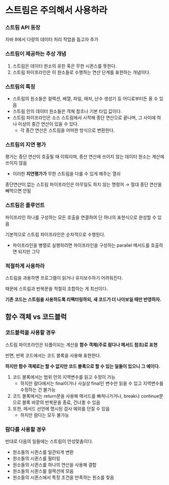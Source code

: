 # 스트림은 주의해서 사용하라

### 스트림 API 등장

자바 8에서 다량의 데이터 처리 작업을 돕고자 추가

### 스트림이 제공하는 추상 개념

1. 스트림은 데이터 원소의 유한 혹은 무한 시퀸스를 뜻한다.
2. 스트림 파이프라인은 이 원소들로 수행하는 연산 단계를 표현하는 개념이다.

### 스트림의 특징

- 스트림의 원소들은 컬렉션, 배열, 파일, 매처, 난수 생성기 등 어디로부터든 올 수 있음
- 스트림 안의 데이터 원소들은 객체 참조나 기본 타입 값이다.
- 스트림 파이프라인은 소스 스트림에서 시작해 종단 연산으로 끝나며, 그 사이에 하나 이상의 중간 연산이 있을 수 있다.
    - 각 중간 연산은 스트림을 어떠한 방식으로 변환한다.

### 스트림의 지연 평가

평가는 종단 연산이 호출될 때 이뤄지며, 종산 연산에 쓰이지 않는 데이터 원소는 계산에 쓰이지 않음

- 이러한 **지연평가가** 무한 스트림을 다룰 수 있게 해주는 열쇠

종단연산이 없는 스트림 파이프라인은 아무일도 하지 않는 명령어 → 절대 종단 연산을 빼먹으면 안됨

### 스트림은 플루언트

파이프라인 하나를 구성하는 모든 호출을 연결하여 단 하나의 표현식으로 완성할 수 있음

기본적으로 스트림 파이프라인은 순차적으로 수행된다.

- 파이프라인을 병렬로 실행하려면 파이프라인을 구성하는 parallel 메서드를 호출하면 되지만 그닥

### 적절하게 사용하라

스트림을 과용하면 프로그램이 읽거나 유지보수하기 어려워진다.

때문에 스트림과 반복문을 적절히 조합하는 게 최선이다.

**기존 코드는 스트림을 사용하도록 리팩터링하되, 새 코드가 더 나아보일 때만 반영하자.**

## 함수 객체 vs 코드블럭

### 코드블럭을 사용할 경우

스트림 파이프라인은 되풀이되는 계산을 **함수 객체(주로 람다나 메서드 참조)로 표현**

반면, 반복 코드에서는 코드 블록을 사용해 표현한다.

**하지만 함수 객체로는 할 수 없지만 코드 블록으로 할 수 있는 일들이 있으니 그 예이다.**

1. 코드 블록에서는 범위 안의 지역변수를 읽고 수정이 가능
    - 하지만 람다에서는 final이거나 사실상 final인 변수만 읽을 수 있고 지역변수를 수정하는 건 불가능
2. 코드 블록에서는 return문을 사용해 메서드를 빠져나가거나, break나 continue문으로 블록 바깥의 반복문을 종료, 건너뀔 수 있음
3. 또한, 메서드 선언에 명시된 검사 예외를 던질 수 있음
    - 하지만 람다는 모두 불가능

### 람다를 사용할 경우

반대로 다음의 일들에는 스트림이 안성맞춤이다.

- 원소들의 시퀸스를 일관되게 변환
- 원소들의 시퀸스를 필터링
- 원소들의 시퀸스를 하나의 연산을 사용해 결합
- 원소들의 시퀸스를 컬렉션에 모음
- 원소들의 시퀸스에서 특정 조건을 만족하는 원소를 찾음